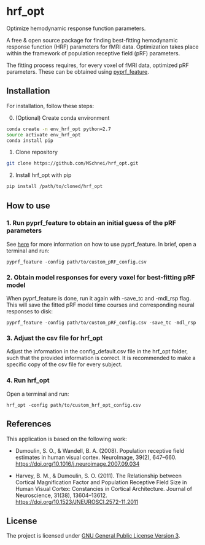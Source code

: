 # hrf_opt
Optimize hemodynamic response function parameters.

A free & open source package for finding best-fitting hemodynamic response function (HRF) parameters for fMRI data.
Optimization takes place within the framework of population receptive field (pRF) parameters.

The fitting process requires, for every voxel of fMRI data, optimized pRF parameters.
These can be obtained using [pyprf_feature](https://github.com/MSchnei/pyprf_feature).

## Installation

For installation, follow these steps:

0. (Optional) Create conda environment
```bash
conda create -n env_hrf_opt python=2.7
source activate env_hrf_opt
conda install pip
```

1. Clone repository
```bash
git clone https://github.com/MSchnei/hrf_opt.git
```

2. Install hrf_opt with pip
```bash
pip install /path/to/cloned/hrf_opt
```

## How to use
### 1. Run pyprf_feature to obtain an initial guess of the pRF parameters
See [here](https://github.com/MSchnei/pyprf_feature) for more information on how to use pyprf_feature.
In brief, open a terminal and run:
```
pyprf_feature -config path/to/custom_pRF_config.csv
```

### 2. Obtain model responses for every voxel for best-fitting pRF model
When pyprf_feature is done, run it again with -save_tc and -mdl_rsp flag.
This will save the fitted pRF model time courses and corresponding neural responses to disk:
```
pyprf_feature -config path/to/custom_pRF_config.csv -save_tc -mdl_rsp
```

### 3. Adjust the csv file for hrf_opt
Adjust the information in the config_default.csv file in the hrf_opt folder, such that the provided information is correct.
It is recommended to make a specific copy of the csv file for every subject.

### 4. Run hrf_opt
Open a terminal and run:
```
hrf_opt -config path/to/custom_hrf_opt_config.csv
```

## References
This application is based on the following work:

* Dumoulin, S. O., & Wandell, B. A. (2008). Population receptive field estimates in human visual cortex. NeuroImage, 39(2), 647–660. https://doi.org/10.1016/j.neuroimage.2007.09.034

* Harvey, B. M., & Dumoulin, S. O. (2011). The Relationship between Cortical Magnification Factor and Population Receptive Field Size in Human Visual Cortex: Constancies in Cortical Architecture. Journal of Neuroscience, 31(38), 13604–13612. https://doi.org/10.1523/JNEUROSCI.2572-11.2011

## License
The project is licensed under [GNU General Public License Version 3](http://www.gnu.org/licenses/gpl.html).
